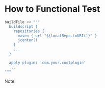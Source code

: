 # How to Functional Test

```java
buildFile << """
  buildscript {
    repositories {
      maven { url "${localRepo.toURI()}" }
      jcenter()
    }
    ...
  }

  apply plugin: 'com.your.coolplugin'
  ...
"""
```

Note:
